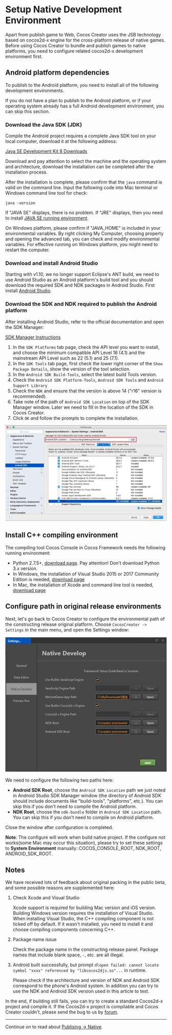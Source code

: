 # Setup Native Development Environment

Apart from publish game to Web, Cocos Creator uses the JSB technology based on cocos2d-x engine for the cross-platform release of native games. Before using Cocos Creator to bundle and publish games to native platforms, you need to configure related cocos2d-x development environment first.

## Android platform dependencies

To publish to the Android platform, you need to install all of the following development environments.

If you do not have a plan to publish to the Android platform, or if your operating system already has a full Android development environment, you can skip this section.

### Download the Java SDK (JDK)

Compile the Android project requires a complete Java SDK tool on your local computer, download it at the following address:

[Java SE Development Kit 8 Downloads](http://www.oracle.com/technetwork/java/javase/downloads/jdk8-downloads-2133151.html)

Download and pay attention to select the machine and the operating system and architecture, download the installation can be completed after the installation process.

After the installation is complete, please confirm that the `java` command is valid on the command line. Input the following code into Mac terminal or Windows command line tool for check:

```
java -version
```

If "JAVA SE" displays, there is no problem. If "JRE" displays, then you need to install [JAVA SE running environment](http://www.oracle.com/technetwork/java/javase/downloads/index.html).

On Windows platform, please confirm if "JAVA_HOME" is included in your environmental variables. By right clicking My Computer, choosing property and opening the advanced tab, you can check and modify environmental variables. For effective running on Windows platform, you might need to restart the computer.

### Download and install Android Studio

Starting with v1.10, we no longer support Eclipse's ANT build, we need to use Android Studio as an Android platform's build tool and you should download the required SDK and NDK packages in Android Studio. First install [Android Studio](http://www.android-studio.org/).

### Download the SDK and NDK required to publish the Android platform

After installing Android Studio, refer to the official documentation and open the SDK Manager:

[SDK Manager Instructions](https://developer.android.com/studio/intro/update.html#sdk-manager)

1. In the `SDK Platforms` tab page, check the API level you want to install, and choose the minimum compatible API Level 16 (4.1) and the mainstream API Level such as 22 (5.1) and 25 (7.1).
2. In the `SDK Tools` tab page, first check the lower right corner of the `Show Package Details`, show the version of the tool selection.
3. In the `Android SDK Build-Tools`, select the latest build Tools version.
4. Check the `Android SDK Platform-Tools`, `Android SDK Tools` and `Android Support Library`
5. Check the `NDK` and ensure that the version is above 14 ("r16" version is recommended).
6. Take note of the path of `Android SDK Location` on top of the SDK Manager window. Later we need to fill in the location of the SDK in Cocos Creator.
7. Click `OK` and follow the prompts to complete the installation.

![Sdk manager](setup-native-development/sdk-manager.jpg)

## Install C++ compiling environment

The compiling tool Cocos Console in Cocos Framework needs the following running environment:

- Python 2.7.5+, [download page](https://www.python.org/downloads/). Pay attention! Don't download Python 3.x version.
- In Windows, the installation of Visual Studio 2015 or 2017 Community Edition is needed, [download page](https://www.visualstudio.com/downloads/download-visual-studio-vs)
- In Mac, the installation of Xcode and command line tool is needed, [download page](https://developer.apple.com/xcode/download/)

## Configure path in original release environments

Next, let's go back to Cocos Creator to configure the environmental path of the constructing release original platform. Choose `CocosCreator -> Settings` in the main menu, and open the Settings window:

![preference](../getting-started/basics/editor-panels/preferences/native-develop.jpg)

We need to configure the following two paths here:

- **Android SDK Root**, choose the `Android SDK Location` path we just noted in Android Studio SDK Manager window (the directory of Android SDK should include documents like "build-tools", "platforms", etc.). You can skip this if you don't need to compile the Android platform.
- **NDK Root**, choose the `ndk-bundle` folder in `Android SDK Location` path. You can skip this if you don't need to compile on Android platform.

Close the window after configuration is completed.

**Note**: The configure will work when build native project. If the configure not works(some Mac may occur this situation), please try to set these settings to **System Environment** manually: COCOS_CONSOLE_ROOT, NDK_ROOT, ANDROID_SDK_ROOT.

## Notes

We have received lots of feedback about original packing in the public beta, and some possible reasons are supplemented here:

1. Check Xcode and Visual Studio

   Xcode support is required for building Mac version and iOS version. Building Windows version requires the installation of Visual Studio. When installing Visual Studio, the C++ compiling component is not ticked off by default. If it wasn't installed, you need to install it and choose compiling components concerning C++.

2. Package name issue

    Check the package name in the constructing release panel. Package names that include blank space, `-`, etc. are all illegal.

3. Android built successfully, but prompt `dlopen failed: cannot locate symbol "xxxx" referenced by "libcocos2djs.so"...` in runtime.

    Please check if the architecture and version of NDK and Android SDK correspond to the phone's Android system. In addition you can try to use the NDK and Android SDK version used in this article to test.

In the end, if building still fails, you can try to create a standard Cocos2d-x project and compile it. If the Cocos2d-x project is compilable and Cocos Creator couldn't, please send the bug to us by [forum](http://discuss.cocos2d-x.org/c/creator).

---

Continue on to read about [Publising -> Native](publish-native.md).
